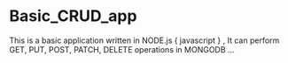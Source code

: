 # Basic_CRUD_app
This is a basic application written in NODE.js { javascript } , It can perform GET, PUT, POST, PATCH, DELETE operations in MONGODB ...
